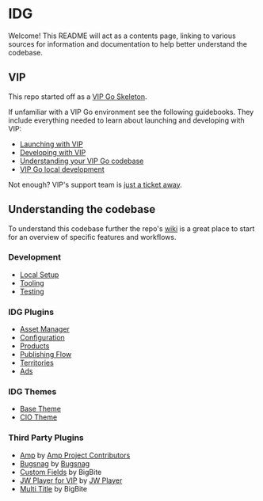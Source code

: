 # IDG

Welcome! This README will act as a contents page, linking to various sources for information and documentation to help better understand the codebase.

## VIP
This repo started off as a [VIP Go Skeleton](https://github.com/Automattic/vip-go-skeleton).

If unfamiliar with a VIP Go environment see the following guidebooks. They include everything needed to learn about launching and developing with VIP:

- [Launching with VIP](https://wpvip.com/documentation/launching-with-vip/)
- [Developing with VIP](https://wpvip.com/documentation/developing-with-vip/)
- [Understanding your VIP Go codebase](https://wpvip.com/documentation/vip-go/understanding-your-vip-go-codebase/)
- [VIP Go local development](https://wpvip.com/documentation/vip-go/local-vip-go-development-environment/)

Not enough? VIP's support team is [just a ticket away](https://wpvip.com/documentation/vip-go/accessing-vip-support/).

## Understanding the codebase

To understand this codebase further the repo's [wiki](https://github.com/wpcomvip/idg-idgb2c/wiki) is a great place to start for an overview of specific features and workflows.

### Development

- [Local Setup](https://github.com/wpcomvip/idg-idgb2c/wiki/Local-Setup)
- [Tooling](https://github.com/wpcomvip/idg-idgb2c/wiki/Tooling)
- [Testing](https://github.com/wpcomvip/idg-idgb2c/wiki/Testing)

### IDG Plugins

- [Asset Manager](client-mu-plugins/idg-asset-manager)
- [Configuration](client-mu-plugins/idg-configartion)
- [Products](client-mu-plugins/idg-products)
- [Publishing Flow](client-mu-plugins/idg-publishing-flow)
- [Territories](client-mu-plugins/idg-asset-manager)
- [Ads](client-mu-plugins/idg-ads)


### IDG Themes

- [Base Theme](themes/idg-base-theme)
- [CIO Theme](themes/cio-child-theme)

### Third Party Plugins

- [Amp](plugins/amp) by [Amp Project Contributors](https://amp-wp.org)
- [Bugsnag](plugins/bugsnag) by [Bugsnag](https://bugsnag.com)
- [Custom Fields](plugins/custom-fields) by BigBite
- [JW Player for VIP](plugins/jw-player-for-vip) by [JW Player](https://wpvip.com/plugins/jwplayer/)
- [Multi Title](plugins/multi-title) by BigBite

